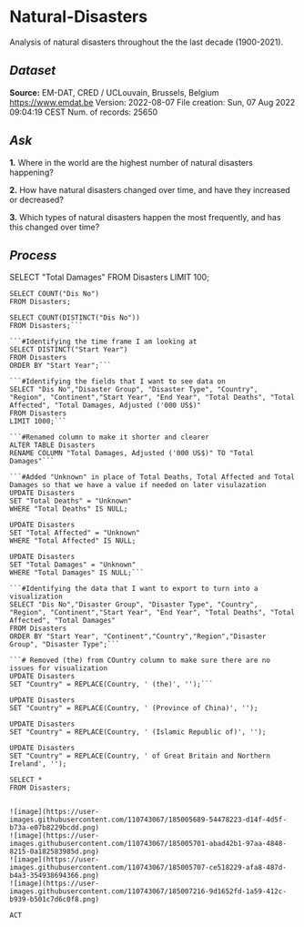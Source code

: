 # Natural-Disasters
Analysis of natural disasters throughout the the last decade (1900-2021).

## *Dataset*
**Source:**
EM-DAT, CRED / UCLouvain, Brussels, Belgium 
https://www.emdat.be 
Version: 2022-08-07 
File creation: Sun, 07 Aug 2022 09:04:19 CEST 
Num. of records: 25650 

## *Ask*

**1.**  Where in the world are the highest number of natural disasters happening?

**2.**  How have natural disasters changed over time, and have they increased or decreased?

**3.**  Which types of natural disasters happen the most frequently, and has this changed over time?


## *Process*

SELECT "Total Damages"
FROM Disasters
LIMIT 100;


```#Counted rows to confirm that the Dis_No colum was unique
SELECT COUNT("Dis No") 
FROM Disasters; 

SELECT COUNT(DISTINCT("Dis No")) 
FROM Disasters;```

```#Identifying the time frame I am looking at
SELECT DISTINCT("Start Year")
FROM Disasters
ORDER BY "Start Year";```

```#Identifying the fields that I want to see data on
SELECT "Dis No","Disaster Group", "Disaster Type", "Country", "Region", "Continent","Start Year", "End Year", "Total Deaths", "Total Affected", "Total Damages, Adjusted ('000 US$)"
FROM Disasters
LIMIT 1000;```

```#Renamed column to make it shorter and clearer
ALTER TABLE Disasters
RENAME COLUMN "Total Damages, Adjusted ('000 US$)" TO "Total Damages"```

```#Added "Unknown" in place of Total Deaths, Total Affected and Total Damages so that we have a value if needed on later visulazation
UPDATE Disasters
SET "Total Deaths" = "Unknown"
WHERE "Total Deaths" IS NULL;

UPDATE Disasters
SET "Total Affected" = "Unknown"
WHERE "Total Affected" IS NULL;

UPDATE Disasters 
SET "Total Damages" = "Unknown"
WHERE "Total Damages" IS NULL;```

```#Identifying the data that I want to export to turn into a visualization 
SELECT "Dis No","Disaster Group", "Disaster Type", "Country", "Region", "Continent","Start Year", "End Year", "Total Deaths", "Total Affected", "Total Damages"
FROM Disasters
ORDER BY "Start Year", "Continent","Country","Region","Disaster Group", "Disaster Type";```

```# Removed (the) from COuntry column to make sure there are no issues for visualization
UPDATE Disasters 
SET "Country" = REPLACE(Country, ' (the)', '');```

UPDATE Disasters 
SET "Country" = REPLACE(Country, ' (Province of China)', '');

UPDATE Disasters 
SET "Country" = REPLACE(Country, ' (Islamic Republic of)', '');

UPDATE Disasters 
SET "Country" = REPLACE(Country, ' of Great Britain and Northern Ireland', '');

SELECT *
FROM Disasters;


![image](https://user-images.githubusercontent.com/110743067/185005689-54478223-d14f-4d5f-b73a-e07b8229bcdd.png)
![image](https://user-images.githubusercontent.com/110743067/185005701-abad42b1-97aa-4848-8215-0a182583985d.png)
![image](https://user-images.githubusercontent.com/110743067/185005707-ce518229-afa8-487d-b4a3-354938694366.png)
![image](https://user-images.githubusercontent.com/110743067/185007216-9d1652fd-1a59-412c-b939-b501c7d6c0f8.png)

ACT
